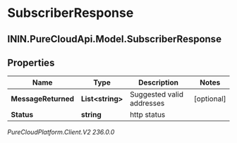 # SubscriberResponse

## ININ.PureCloudApi.Model.SubscriberResponse

## Properties

|Name | Type | Description | Notes|
|------------ | ------------- | ------------- | -------------|
| **MessageReturned** | **List&lt;string&gt;** | Suggested valid addresses | [optional] |
| **Status** | **string** | http status | |



_PureCloudPlatform.Client.V2 236.0.0_
